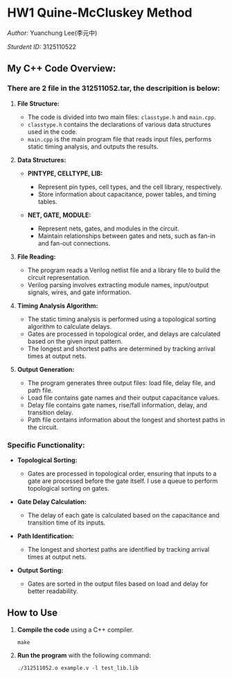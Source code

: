 # HW1 Quine-McCluskey Method
*Author:* Yuanchung Lee(李元中)

*Sturdent ID:* 3125110522
## My C++ Code Overview:
### There are 2 file in the 312511052.tar, the descripition is below:

1. **File Structure:**
   - The code is divided into two main files: `classtype.h` and `main.cpp`.
   - `classtype.h` contains the declarations of various data structures used in the code.
   - `main.cpp` is the main program file that reads input files, performs static timing analysis, and outputs the results.

2. **Data Structures:**
   - **PINTYPE, CELLTYPE, LIB:**
     - Represent pin types, cell types, and the cell library, respectively.
     - Store information about capacitance, power tables, and timing tables.

   - **NET, GATE, MODULE:**
     - Represent nets, gates, and modules in the circuit.
     - Maintain relationships between gates and nets, such as fan-in and fan-out connections.

3. **File Reading:**
   - The program reads a Verilog netlist file and a library file to build the circuit representation.
   - Verilog parsing involves extracting module names, input/output signals, wires, and gate information.

4. **Timing Analysis Algorithm:**
   - The static timing analysis is performed using a topological sorting algorithm to calculate delays.
   - Gates are processed in topological order, and delays are calculated based on the given input pattern.
   - The longest and shortest paths are determined by tracking arrival times at output nets.

5. **Output Generation:**
   - The program generates three output files: load file, delay file, and path file.
   - Load file contains gate names and their output capacitance values.
   - Delay file contains gate names, rise/fall information, delay, and transition delay.
   - Path file contains information about the longest and shortest paths in the circuit.

### Specific Functionality:

- **Topological Sorting:**
  - Gates are processed in topological order, ensuring that inputs to a gate are processed before the gate itself. I use a queue to perform topological sorting on gates.

- **Gate Delay Calculation:**
  - The delay of each gate is calculated based on the capacitance and transition time of its inputs.

- **Path Identification:**
  - The longest and shortest paths are identified by tracking arrival times at output nets.

- **Output Sorting:**
  - Gates are sorted in the output files based on load and delay for better readability.

## How to Use
1. **Compile the code** using a C++ compiler.
   ```
   make
3. **Run the program** with the following command:
   ```
   ./312511052.o example.v -l test_lib.lib
